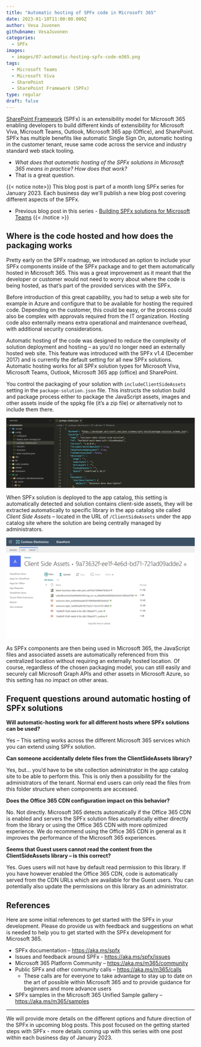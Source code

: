 ```yaml
---
title: "Automatic hosting of SPFx code in Microsoft 365"
date: 2023-01-10T11:00:00.000Z
author: Vesa Juvonen
githubname: VesaJuvonen
categories:
  - SPFx
images:
  - images/07-automatic-hosting-spfx-code-m365.png
tags:
  - Microsoft Teams
  - Microsoft Viva  
  - SharePoint
  - SharePoint Framework (SPFx)
type: regular
draft: false
---
```


[SharePoint Framework](https://aka.ms/spfx) (SPFx) is an extensibility model for Microsoft 365 enabling developers to build different kinds of extensibility for Microsoft Viva, Microsoft Teams, Outlook, Microsoft 365 app (Office), and SharePoint. SPFx has multiple benefits like automatic Single Sign On, automatic hosting in the customer tenant, reuse same code across the service and industry standard web stack tooling.

-	*What does that automatic hosting of the SPFx solutions in Microsoft 365 means in practice? How does that work?*
-	That is a great question. 

{{< notice note>}}
This blog post is part of a month long SPFx series for January 2023. Each business day we'll publish a new blog post covering different aspects of the SPFx.

* Previous blog post in this series - [Building SPFx solutions for Microsoft Teams](https://pnp.github.io/blog/post/spfx-06-spfx-for-teams/)
{{< /notice >}}


## Where is the code hosted and how does the packaging works

Pretty early on the SPFx roadmap, we introduced an option to include your SPFx components inside of the SPFx package and to get them automatically hosted in Microsoft 365. This was a great improvement as it meant that the developer or customer would not need to worry about where the code is being hosted, as that’s part of the provided services with the SPFx.

Before introduction of this great capability, you had to setup a web site for example in Azure and configure that to be available for hosting the required code. Depending on the customer, this could be easy, or the process could also be complex with approvals required from the IT organization. Hosting code also externally means extra operational and maintenance overhead, with additional security considerations.

Automatic hosting of the code was designed to reduce the complexity of solution deployment and hosting – as you’d no longer need an externally hosted web site. This feature was introduced with the SPFx v1.4 (December 2017) and is currently the default setting for all new SPFx solutions. Automatic hosting works for all SPFx solution types for Microsoft Viva, Microsoft Teams, Outlook, Microsoft 365 app (office) and SharePoint.

You control the packaging of your solution with `includeClientSideAssets` setting in the `package-solution.json` file. This instructs the solution build and package process either to package the JavaScript assets, images and other assets inside of the sppkg file (it’s a zip file) or alternatively not to include them there.

![SPFx solution configuration to include assets](images/package-solution-json.png)

When SPFx solution is deployed to the app catalog, this setting is automatically detected and solution contains client-side assets, they will be extracted automatically to specific library in the app catalog site called *Client Side Assets* – located in the URL of `/ClientSideAssets` under the app catalog site where the solution are being centrally managed by administrators.

![Solution specific folder in client side assets library](images/client-assets-solution-specific-folder.png)

As SPFx components are then being used in Microsoft 365, the JavaScript files and associated assets are automatically referenced from this centralized location without requiring an externally hosted location. Of course, regardless of the chosen packaging model, you can still easily and securely call Microsoft Graph APIs and other assets in Microsoft Azure, so this setting has no impact on other areas.

## Frequent questions around automatic hosting of SPFx solutions

**Will automatic-hosting work for all different hosts where SPFx solutions can be used?** 

Yes – This setting works across the different Microsoft 365 services which you can extend using SPFx solution.

**Can someone accidentally delete files from the ClientSideAssets library?** 

Yes, but… you’d have to be site collection administrator in the app catalog site to be able to perform this. This is only then a possibility for the administrators of the tenant. Normal end users can only read the files from this folder structure when components are accessed.

**Does the Office 365 CDN configuration impact on this behavior?** 

No. Not directly. Microsoft 365 detects automatically if the Office 365 CDN is enabled and servers the SPFx solution files automatically either directly from the library or using the Office 365 CDN with more optimized experience. We do recommend using the Office 365 CDN in general as it improves the performance of the Microsoft 365 experiences.

**Seems that Guest users cannot read the content from the ClientSideAssets library – is this correct?** 

Yes. Gues users will not have by default read permission to this library. If you have however enabled the Office 365 CDN, code is automatically served from the CDN URLs which are available for the Guest users. You can potentially also update the permissions on this library as an administrator.

## References

Here are some initial references to get started with the SPFx in your development. Please do provide us with feedback and suggestions on what is needed to help you to get started with the SPFx development for Microsoft 365.

-	SPFx documentation – https://aka.ms/spfx
-	Issues and feedback around SPFx - https://aka.ms/spfx/issues
-	Microsoft 365 Platform Community – https://aka.ms/m365/community
-	Public SPFx and other community calls – https://aka.ms/m365/calls 
    - These calls are for everyone to take advantage to stay up to date on the art of possible within Microsoft 365 and to provide guidance for beginners and more advance users
-	SPFx samples in the Microsoft 365 Unified Sample gallery – https://aka.ms/m365/samples

- - -

We will provide more details on the different options and future direction of the SPFx in upcoming blog posts. This post focused on the getting started steps with SPFx - more details coming up with this series with one post within each business day of January 2023.
